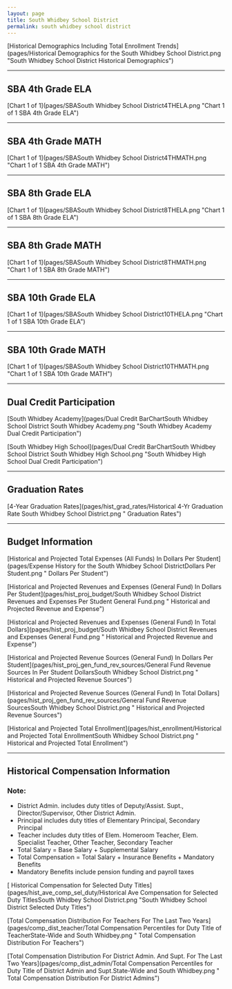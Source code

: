 ```yaml
---
layout: page
title: South Whidbey School District
permalink: south whidbey school district
---
```



[Historical Demographics Including Total Enrollment Trends](pages/Historical Demographics for the South Whidbey School District.png "South Whidbey School District Historical Demographics")

___

## SBA 4th Grade ELA

[Chart 1 of 1](pages/SBASouth Whidbey School District4THELA.png "Chart 1 of 1 SBA 4th Grade ELA")


___

## SBA 4th Grade MATH

[Chart 1 of 1](pages/SBASouth Whidbey School District4THMATH.png "Chart 1 of 1 SBA 4th Grade MATH")


___

## SBA 8th Grade ELA

[Chart 1 of 1](pages/SBASouth Whidbey School District8THELA.png "Chart 1 of 1 SBA 8th Grade ELA")


___

## SBA 8th Grade MATH

[Chart 1 of 1](pages/SBASouth Whidbey School District8THMATH.png "Chart 1 of 1 SBA 8th Grade MATH")


___

## SBA 10th Grade ELA

[Chart 1 of 1](pages/SBASouth Whidbey School District10THELA.png "Chart 1 of 1 SBA 10th Grade ELA")


___

## SBA 10th Grade MATH

[Chart 1 of 1](pages/SBASouth Whidbey School District10THMATH.png "Chart 1 of 1 SBA 10th Grade MATH")


___

## Dual Credit Participation

[South Whidbey Academy](pages/Dual Credit BarChartSouth Whidbey School District South Whidbey Academy.png "South Whidbey Academy Dual Credit Participation")

[South Whidbey High School](pages/Dual Credit BarChartSouth Whidbey School District South Whidbey High School.png "South Whidbey High School Dual Credit Participation")


___

## Graduation Rates

[4-Year Graduation Rates](pages/hist_grad_rates/Historical 4-Yr Graduation Rate South Whidbey School District.png " Graduation Rates")


___

## Budget Information

[Historical and Projected Total Expenses (All Funds) In Dollars Per Student](pages/Expense History for the South Whidbey School DistrictDollars Per Student.png " Dollars Per Student")

[Historical and Projected Revenues and Expenses (General Fund) In Dollars Per Student](pages/hist_proj_budget/South Whidbey School District Revenues and Expenses Per Student General Fund.png " Historical and Projected Revenue and Expense")

[Historical and Projected Revenues and Expenses (General Fund) In Total Dollars](pages/hist_proj_budget/South Whidbey School District Revenues and Expenses General Fund.png " Historical and Projected Revenue and Expense")

[Historical and Projected Revenue Sources (General Fund) In Dollars Per Student](pages/hist_proj_gen_fund_rev_sources/General Fund Revenue Sources In Per Student DollarsSouth Whidbey School District.png " Historical and Projected Revenue Sources")

[Historical and Projected Revenue Sources (General Fund) In Total Dollars](pages/hist_proj_gen_fund_rev_sources/General Fund Revenue SourcesSouth Whidbey School District.png " Historical and Projected Revenue Sources")

[Historical and Projected Total Enrollment](pages/hist_enrollment/Historical and Projected Total EnrollmentSouth Whidbey School District.png " Historical and Projected Total Enrollment")


___

## Historical Compensation Information
### Note:
- District Admin. includes duty titles of Deputy/Assist. Supt., Director/Supervisor, Other District Admin.
- Principal includes duty titles of Elementary Principal, Secondary Principal
- Teacher includes duty titles of Elem. Homeroom Teacher, Elem. Specialist Teacher, Other Teacher, Secondary Teacher
- Total Salary = Base Salary + Supplemental Salary
- Total Compensation = Total Salary + Insurance Benefits + Mandatory Benefits
- Mandatory Benefits include pension funding and payroll taxes

[ Historical Compensation for Selected Duty Titles](pages/hist_ave_comp_sel_duty/Historical Ave Compensation for Selected Duty TitlesSouth Whidbey School District.png "South Whidbey School District Selected Duty Titles")

[Total Compensation Distribution For Teachers For The Last Two Years](pages/comp_dist_teacher/Total Compensation Percentiles for Duty Title of TeacherState-Wide and South Whidbey.png " Total Compensation Distribution For Teachers")

[Total Compensation Distribution For District Admin. And Supt. For The Last Two Years](pages/comp_dist_admin/Total Compensation Percentiles for Duty Title of District Admin and Supt.State-Wide and South Whidbey.png " Total Compensation Distribution For District Admins")

